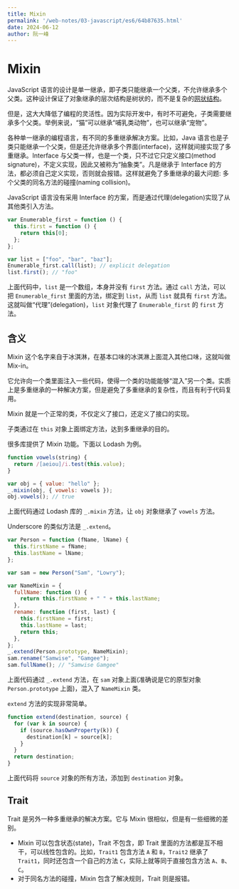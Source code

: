 ```yaml
---
title: Mixin
permalink: '/web-notes/03-javascript/es6/64b87635.html'
date: 2024-06-12
author: 阮一峰
---
```


# Mixin

JavaScript 语言的设计是单一继承，即子类只能继承一个父类，不允许继承多个父类。这种设计保证了对象继承的层次结构是树状的，而不是复杂的[网状结构](https://en.wikipedia.org/wiki/Multiple_inheritance#The_diamond_problem)。

但是，这大大降低了编程的灵活性。因为实际开发中，有时不可避免，子类需要继承多个父类。举例来说，“猫”可以继承“哺乳类动物”，也可以继承“宠物”。

各种单一继承的编程语言，有不同的多重继承解决方案。比如，Java 语言也是子类只能继承一个父类，但是还允许继承多个界面(interface)，这样就间接实现了多重继承。Interface 与父类一样，也是一个类，只不过它只定义接口(method signature)，不定义实现，因此又被称为“抽象类”。凡是继承于 Interface 的方法，都必须自己定义实现，否则就会报错。这样就避免了多重继承的最大问题: 多个父类的同名方法的碰撞(naming collision)。

JavaScript 语言没有采用 Interface 的方案，而是通过代理(delegation)实现了从其他类引入方法。

```js
var Enumerable_first = function () {
  this.first = function () {
    return this[0];
  };
};

var list = ["foo", "bar", "baz"];
Enumerable_first.call(list); // explicit delegation
list.first(); // "foo"
```

上面代码中，`list` 是一个数组，本身并没有 `first` 方法。通过 `call` 方法，可以把 `Enumerable_first` 里面的方法，绑定到 `list`，从而 `list` 就具有 `first` 方法。这就叫做“代理”(delegation)，`list` 对象代理了 `Enumerable_first` 的 `first` 方法。

## 含义

Mixin 这个名字来自于冰淇淋，在基本口味的冰淇淋上面混入其他口味，这就叫做 Mix-in。

它允许向一个类里面注入一些代码，使得一个类的功能能够“混入”另一个类。实质上是多重继承的一种解决方案，但是避免了多重继承的复杂性，而且有利于代码复用。

Mixin 就是一个正常的类，不仅定义了接口，还定义了接口的实现。

子类通过在 `this` 对象上面绑定方法，达到多重继承的目的。

很多库提供了 Mixin 功能。下面以 Lodash 为例。

```js
function vowels(string) {
  return /[aeiou]/i.test(this.value);
}

var obj = { value: "hello" };
_.mixin(obj, { vowels: vowels });
obj.vowels(); // true
```

上面代码通过 Lodash 库的 `_.mixin` 方法，让 `obj` 对象继承了 `vowels` 方法。

Underscore 的类似方法是 `_.extend`。

```js
var Person = function (fName, lName) {
  this.firstName = fName;
  this.lastName = lName;
};

var sam = new Person("Sam", "Lowry");

var NameMixin = {
  fullName: function () {
    return this.firstName + " " + this.lastName;
  },
  rename: function (first, last) {
    this.firstName = first;
    this.lastName = last;
    return this;
  },
};
_.extend(Person.prototype, NameMixin);
sam.rename("Samwise", "Gamgee");
sam.fullName(); // "Samwise Gamgee"
```

上面代码通过 `_.extend` 方法，在 `sam` 对象上面(准确说是它的原型对象 `Person.prototype` 上面)，混入了 `NameMixin` 类。

`extend` 方法的实现非常简单。

```js
function extend(destination, source) {
  for (var k in source) {
    if (source.hasOwnProperty(k)) {
      destination[k] = source[k];
    }
  }
  return destination;
}
```

上面代码将 `source` 对象的所有方法，添加到 `destination` 对象。

## Trait

Trait 是另外一种多重继承的解决方案。它与 Mixin 很相似，但是有一些细微的差别。

- Mixin 可以包含状态(state)，Trait 不包含，即 Trait 里面的方法都是互不相干，可以线性包含的。比如，`Trait1` 包含方法 `A` 和 `B`，`Trait2` 继承了 `Trait1`，同时还包含一个自己的方法 `C`，实际上就等同于直接包含方法 `A`、`B`、`C`。
- 对于同名方法的碰撞，Mixin 包含了解决规则，Trait 则是报错。
